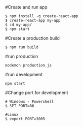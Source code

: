
#Create and run app
```
$ npm install -g create-react-app
$ create-react-app my-app
$ cd my-app/
$ npm start
```

#Create a production build
```
$ npm run build
```

#run production
```
nodemon production.js
```

#run development
```
npm start
```

#Change port for development
```
# Windows - Powershell
$ SET PORT=80

#Linux
$ export PORT=3005 
```
